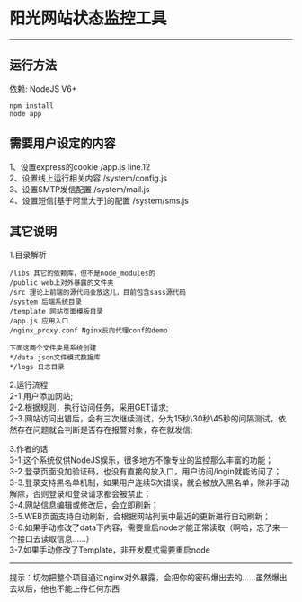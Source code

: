 # 阳光网站状态监控工具
----------
## 运行方法  
依赖: NodeJS V6+
```
npm install
node app
```

## 需要用户设定的内容  
1、设置express的cookie /app.js line.12  
2、设置线上运行相关内容 /system/config.js  
3、设置SMTP发信配置 /system/mail.js  
4、设置短信[基于阿里大于]的配置 /system/sms.js  


## 其它说明  
1.目录解析  
```
/libs 其它的依赖库，但不是node_modules的
/public web上对外暴露的文件夹
/src 理论上前端的源代码会放这儿，目前包含sass源代码
/system 后端系统目录
/template 网站页面模板目录
/app.js 应用入口
/nginx_proxy.conf Nginx反向代理conf的demo

下面这两个文件夹是系统创建
*/data json文件模式数据库
*/logs 日志目录
```

2.运行流程  
2-1.用户添加网站;  
2-2.根据规则，执行访问任务，采用GET请求;  
2-3.网站访问出错后，会有三次继续测试，分为15秒\30秒\45秒的间隔测试，依然存在问题就会判断是否存在报警对象，存在就发信;  

3.作者的话  
3-1.这个系统仅供NodeJS娱乐，很多地方不像专业的监控那么丰富的功能；  
3-2.登录页面没加验证码，也没有直接的放入口，用户访问/login就能访问了；  
3-3.登录支持黑名单机制，如果用户连续5次错误，就会被放入黑名单，除非手动解除，否则登录和登录请求都会被禁止；  
3-4.网站信息编辑或修改后，会立即刷新；  
3-5.WEB页面支持自动刷新，会根据网站列表中最近的更新进行自动刷新；  
3-6.如果手动修改了data下内容，需要重启node才能正常读取（啊哈，忘了来一个接口去读取信息……）  
3-7.如果手动修改了Template，非开发模式需要重启node  

-----------
提示：切勿把整个项目通过nginx对外暴露，会把你的密码爆出去的……虽然爆出去以后，他也不能上传任何东西
